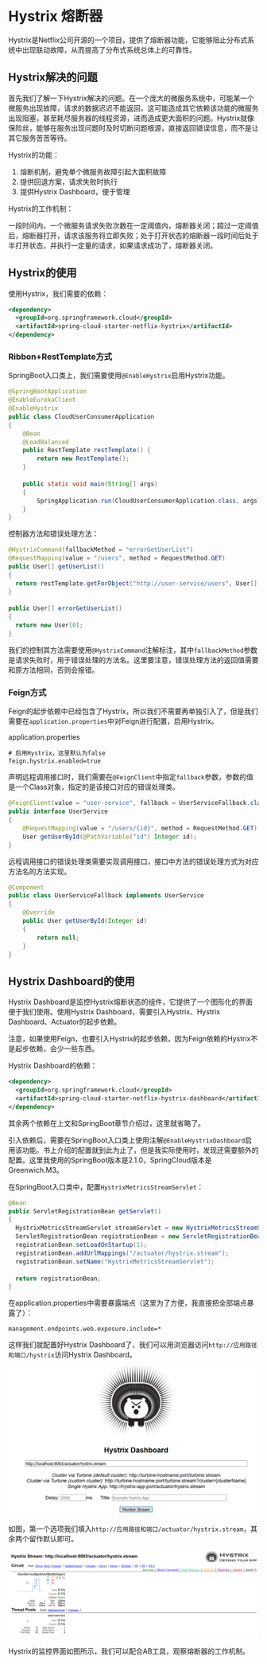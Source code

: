 # Hystrix 熔断器

Hystrix是Netflix公司开源的一个项目，提供了熔断器功能，它能够阻止分布式系统中出现联动故障，从而提高了分布式系统总体上的可靠性。

## Hystrix解决的问题

首先我们了解一下Hystrix解决的问题。在一个庞大的微服务系统中，可能某一个微服务出现故障，请求的数据迟迟不能返回，这可能造成其它依赖该功能的微服务出现阻塞，甚至耗尽服务器的线程资源，进而造成更大面积的问题。Hystrix就像保险丝，能够在服务出现问题时及时切断问题根源，直接返回错误信息，而不是让其它服务苦苦等待。

Hystrix的功能：

1. 熔断机制，避免单个微服务故障引起大面积故障
2. 提供回退方案，请求失败时执行
3. 提供Hystrix Dashboard，便于管理

Hystrix的工作机制：

一段时间内，一个微服务请求失败次数在一定阈值内，熔断器关闭；超过一定阈值后，熔断器打开，请求该服务将立即失败；处于打开状态的熔断器一段时间后处于半打开状态，并执行一定量的请求，如果请求成功了，熔断器关闭。

## Hystrix的使用

使用Hystrix，我们需要的依赖：
```xml
<dependency>
  <groupId>org.springframework.cloud</groupId>
  <artifactId>spring-cloud-starter-netflix-hystrix</artifactId>
</dependency>
```

### Ribbon+RestTemplate方式

SpringBoot入口类上，我们需要使用`@EnableHystrix`启用Hystrix功能。

```java
@SpringBootApplication
@EnableEurekaClient
@EnableHystrix
public class CloudUserConsumerApplication
{
	@Bean
	@LoadBalanced
	public RestTemplate restTemplate() {
		return new RestTemplate();
	}

	public static void main(String[] args)
	{
		SpringApplication.run(CloudUserConsumerApplication.class, args);
	}
}
```

控制器方法和错误处理方法：

```java
@HystrixCommand(fallbackMethod = "errorGetUserList")
@RequestMapping(value = "/users", method = RequestMethod.GET)
public User[] getUserList()
{
  return restTemplate.getForObject("http://user-service/users", User[].class);
}

public User[] errorGetUserList()
{
  return new User[0];
}
```

我们的控制其方法需要使用`@HystrixCommand`注解标注，其中`fallbackMethod`参数是请求失败时，用于错误处理的方法名。这里要注意，错误处理方法的返回值需要和原方法相同，否则会报错。

### Feign方式

Feign的起步依赖中已经包含了Hystrix，所以我们不需要再单独引入了，但是我们需要在`application.properties`中对Feign进行配置，启用Hystrix。

application.properties
```
# 启用Hystrix，这里默认为false
feign.hystrix.enabled=true
```

声明远程调用接口时，我们需要在`@FeignClient`中指定`fallback`参数，参数的值是一个Class对象，指定的是该接口对应的错误处理类。

```java
@FeignClient(value = "user-service", fallback = UserServiceFallback.class)
public interface UserService
{
	@RequestMapping(value = "/users/{id}", method = RequestMethod.GET)
	User getUserById(@PathVariable("id") Integer id);
}
```

远程调用接口的错误处理类需要实现调用接口，接口中方法的错误处理方式为对应方法名的方法实现。

```java
@Component
public class UserServiceFallback implements UserService
{
	@Override
	public User getUserById(Integer id)
	{
		return null;
	}
}
```

## Hystrix Dashboard的使用

Hystrix Dashboard是监控Hystrix熔断状态的组件，它提供了一个图形化的界面便于我们使用。使用Hystrix Dashboard，需要引入Hystrix、Hystrix Dashboard、Actuator的起步依赖。

注意，如果使用Feign，也要引入Hystrix的起步依赖，因为Feign依赖的Hystrix不是起步依赖，会少一些东西。

Hystrix Dashboard的依赖：
```xml
<dependency>
  <groupId>org.springframework.cloud</groupId>
  <artifactId>spring-cloud-starter-netflix-hystrix-dashboard</artifactId>
</dependency>
```

其余两个依赖在上文和SpringBoot章节介绍过，这里就省略了。

引入依赖后，需要在SpringBoot入口类上使用注解`@EnableHystrixDashboard`启用该功能。书上介绍的配置就到此为止了，但是我实际使用时，发现还需要额外的配置。这里我使用的SpringBoot版本是2.1.0，SpringCloud版本是Greenwich.M3。

在SpringBoot入口类中，配置`HystrixMetricsStreamServlet`：
```java
@Bean
public ServletRegistrationBean getServlet()
{
  HystrixMetricsStreamServlet streamServlet = new HystrixMetricsStreamServlet();
  ServletRegistrationBean registrationBean = new ServletRegistrationBean(streamServlet);
  registrationBean.setLoadOnStartup(1);
  registrationBean.addUrlMappings("/actuator/hystrix.stream");
  registrationBean.setName("HystrixMetricsStreamServlet");

  return registrationBean;
}
```

在application.properties中需要暴露端点（这里为了方便，我直接把全部端点暴露了）：
```
management.endpoints.web.exposure.include=*
```

这样我们就配置好Hystrix Dashboard了，我们可以用浏览器访问`http://应用路径和端口/hystrix`访问Hystrix Dashboard。

![](res/1.png)

如图，第一个选项我们填入`http://应用路径和端口/actuator/hystrix.stream`，其余两个留作默认即可。

![](res/2.png)

Hystrix的监控界面如图所示，我们可以配合AB工具，观察熔断器的工作机制。
